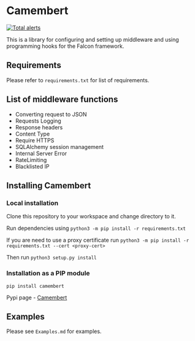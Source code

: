 # Camembert

[![Total alerts](https://img.shields.io/lgtm/alerts/g/Jithinqw/Camembert.svg?logo=lgtm&logoWidth=18)](https://lgtm.com/projects/g/Jithinqw/Camembert/alerts/)

This is a library for configuring and setting up middleware and using programming hooks for the Falcon framework.

## Requirements

Please refer to `requirements.txt` for list of requirements.

## List of middleware functions

- Converting request to JSON
- Requests Logging
- Response headers
- Content Type
- Require HTTPS
- SQLAlchemy session management
- Internal Server Error
- RateLimiting
- Blacklisted IP

## Installing Camembert

### Local installation

Clone this repository to your workspace and change directory to it.

Run dependencies using `python3 -m pip install -r requirements.txt`

If you are need to use a proxy certificate run `python3 -m pip install -r requirements.txt --cert <proxy-cert>`

Then run `python3 setup.py install`

### Installation as a PIP module

`pip install camembert`

Pypi page - [Camembert](https://pypi.org/project/camembert/)

## Examples

Please see `Examples.md` for examples.
